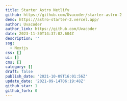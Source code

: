 ```yaml
---
title: Starter Astro Netlify
github: https://github.com/Uvacoder/starter-astro-2
demo: https://astro-starter-2.vercel.app/
author: Uvacoder
author_link: https://github.com/Uvacoder
date: 2023-11-30T14:37:02.604Z
description: ''
ssg:
  - Nextjs
css: []
ui: []
cms: []
category: []
draft: false
publish_date: '2021-10-09T16:01:56Z'
update_date: '2021-09-14T06:19:48Z'
github_star: 1
github_fork: 0
---
```

